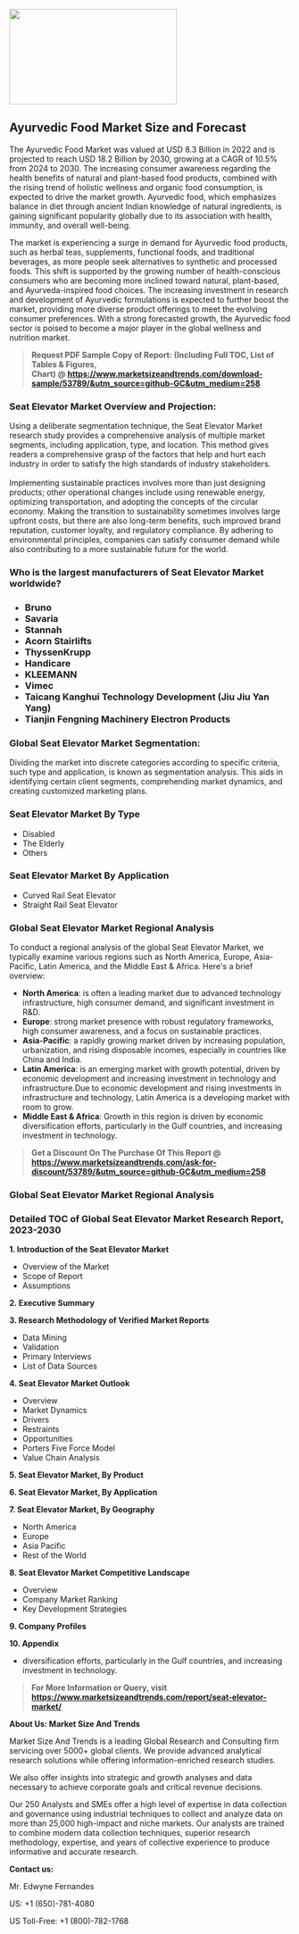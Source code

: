 <p><img class="alignnone size-medium wp-image-20088" src="https://ffe5etoiles.com/wp-content/uploads/2024/12/MST1-300x171.png" alt="" width="300" height="171" /></p><h2>Ayurvedic Food Market Size and Forecast</h2><p>The Ayurvedic Food Market was valued at USD 8.3 Billion in 2022 and is projected to reach USD 18.2 Billion by 2030, growing at a CAGR of 10.5% from 2024 to 2030. The increasing consumer awareness regarding the health benefits of natural and plant-based food products, combined with the rising trend of holistic wellness and organic food consumption, is expected to drive the market growth. Ayurvedic food, which emphasizes balance in diet through ancient Indian knowledge of natural ingredients, is gaining significant popularity globally due to its association with health, immunity, and overall well-being.</p><p>The market is experiencing a surge in demand for Ayurvedic food products, such as herbal teas, supplements, functional foods, and traditional beverages, as more people seek alternatives to synthetic and processed foods. This shift is supported by the growing number of health-conscious consumers who are becoming more inclined toward natural, plant-based, and Ayurveda-inspired food choices. The increasing investment in research and development of Ayurvedic formulations is expected to further boost the market, providing more diverse product offerings to meet the evolving consumer preferences. With a strong forecasted growth, the Ayurvedic food sector is poised to become a major player in the global wellness and nutrition market.</p></p><blockquote id="" class=""><strong>Request PDF Sample Copy of Report: (Including Full TOC, List of Tables &amp; Figures, Chart)&nbsp;@&nbsp;<strong><a href="https://www.marketsizeandtrends.com/download-sample/53789/&utm_source=github-GC&utm_medium=258" target="_blank">https://www.marketsizeandtrends.com/download-sample/53789/&utm_source=github-GC&utm_medium=258</a></strong></strong></blockquote><h3 id="" class="">Seat Elevator Market&nbsp;Overview and Projection:</h3><p id="" class="">Using a deliberate segmentation technique, the Seat Elevator Market research study provides a comprehensive analysis of multiple market segments, including application, type, and location. This method gives readers a comprehensive grasp of the factors that help and hurt each industry in order to satisfy the high standards of industry stakeholders. <br /> <br />Implementing sustainable practices involves more than just designing products; other operational changes include using renewable energy, optimizing transportation, and adopting the concepts of the circular economy. Making the transition to sustainability sometimes involves large upfront costs, but there are also long-term benefits, such improved brand reputation, customer loyalty, and regulatory compliance. By adhering to environmental principles, companies can satisfy consumer demand while also contributing to a more sustainable future for the world.</p><h3 id="" class="">Who is the largest manufacturers of&nbsp;Seat Elevator Market worldwide?</h3><h3 class=""><p><ul><li>Bruno </li><li> Savaria </li><li> Stannah </li><li> Acorn Stairlifts </li><li> ThyssenKrupp </li><li> Handicare </li><li> KLEEMANN </li><li> Vimec </li><li> Taicang Kanghui Technology Development (Jiu Jiu Yan Yang) </li><li> Tianjin Fengning Machinery Electron Products</li></ul></p></h3><h3 id="" class="">Global&nbsp;Seat Elevator Market Segmentation:</h3><p id="" class="">Dividing the market into discrete categories according to specific criteria, such type and application, is known as segmentation analysis. This aids in identifying certain client segments, comprehending market dynamics, and creating customized marketing plans.</p><h3 id="" class="">Seat Elevator Market&nbsp;By Type</h3><p><p><ul><li>Disabled </li><li> The Elderly </li><li> Others</p></li></ul></p></p><h3 id="" class="">Seat Elevator Market&nbsp;By Application</h3><p class=""><p><ul><li>Curved Rail Seat Elevator </li><li> Straight Rail Seat Elevator</li></ul></p></p><h3 id="" class="">Global Seat Elevator Market Regional Analysis</h3><p id="" class="">To conduct a regional analysis of the global Seat Elevator Market, we typically examine various regions such as North America, Europe, Asia-Pacific, Latin America, and the Middle East &amp; Africa. Here's a brief overview:</p><ul><li><strong>North America</strong>: is often a leading market due to advanced technology infrastructure, high consumer demand, and significant investment in R&amp;D.</li><li><strong>Europe</strong>: strong market presence with robust regulatory frameworks, high consumer awareness, and a focus on sustainable practices.</li><li><strong>Asia-Pacific</strong>: a rapidly growing market driven by increasing population, urbanization, and rising disposable incomes, especially in countries like China and India.</li><li><strong>Latin America</strong>: is an emerging market with growth potential, driven by economic development and increasing investment in technology and infrastructure.Due to economic development and rising investments in infrastructure and technology, Latin America is a developing market with room to grow.</li><li><strong>Middle East &amp; Africa</strong>: Growth in this region is driven by economic diversification efforts, particularly in the Gulf countries, and increasing investment in technology.</li></ul><blockquote id="" class=""><strong>Get a Discount On The Purchase Of This Report @ <strong><a href="https://www.marketsizeandtrends.com/ask-for-discount/53789/&utm_source=github-GC&utm_medium=258" target="_blank">https://www.marketsizeandtrends.com/ask-for-discount/53789/&utm_source=github-GC&utm_medium=258</a></strong></strong></blockquote><h3 id="" class="">Global Seat Elevator Market Regional Analysis</h3><h3 id="" class="">Detailed TOC of Global Seat Elevator Market Research Report, 2023-2030</h3><p id="" class=""><strong>1. Introduction of the Seat Elevator Market</strong></p><ul><li>Overview of the Market</li><li>Scope of Report</li><li>Assumptions</li></ul><p id="" class=""><strong>2. Executive Summary</strong></p><p id="" class=""><strong>3. Research Methodology of Verified Market Reports</strong></p><ul><li>Data Mining</li><li>Validation</li><li>Primary Interviews</li><li>List of Data Sources</li></ul><p id="" class=""><strong>4. Seat Elevator Market Outlook</strong></p><ul><li>Overview</li><li>Market Dynamics</li><li>Drivers</li><li>Restraints</li><li>Opportunities</li><li>Porters Five Force Model</li><li>Value Chain Analysis</li></ul><p id="" class=""><strong>5. Seat Elevator Market, By Product</strong></p><p id="" class=""><strong>6. Seat Elevator Market, By Application</strong></p><p id="" class=""><strong>7. Seat Elevator Market, By Geography</strong></p><ul><li>North America</li><li>Europe</li><li>Asia Pacific</li><li>Rest of the World</li></ul><p id="" class=""><strong>8. Seat Elevator Market Competitive Landscape</strong></p><ul><li>Overview</li><li>Company Market Ranking</li><li>Key Development Strategies</li></ul><p id="" class=""><strong>9. Company Profiles</strong></p><p id="" class=""><strong>10. Appendix</strong></p><ul><li>diversification efforts, particularly in the Gulf countries, and increasing investment in technology.</li></ul><blockquote id="" class=""><strong>For More Information or Query, visit <strong><strong><a href="https://www.marketsizeandtrends.com/report/seat-elevator-market/" target="_blank">https://www.marketsizeandtrends.com/report/seat-elevator-market/</a></strong></strong></strong></blockquote><p id="" class=""><strong>About Us: Market Size And Trends</strong></p><p id="" class="">Market Size And Trends is a leading Global Research and Consulting firm servicing over 5000+ global clients. We provide advanced analytical research solutions while offering information-enriched research studies.</p><p id="" class="">We also offer insights into strategic and growth analyses and data necessary to achieve corporate goals and critical revenue decisions.</p><p id="" class="">Our 250 Analysts and SMEs offer a high level of expertise in data collection and governance using industrial techniques to collect and analyze data on more than 25,000 high-impact and niche markets. Our analysts are trained to combine modern data collection techniques, superior research methodology, expertise, and years of collective experience to produce informative and accurate research.</p><p id="" class=""><strong>Contact us:</strong></p><p id="" class="">Mr. Edwyne Fernandes</p><p id="" class="">US: +1 (650)-781-4080</p><p id="" class="">US Toll-Free: +1 (800)-782-1768</p>
